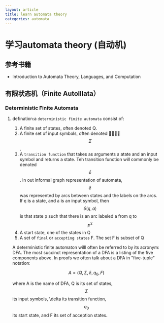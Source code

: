 ```yaml
---
layout: article
title: learn automata theory
categories: automata
---
```


# 学习automata theory (自动机)

## 参考书籍
* Introduction to Automata Theory, Languages, and Computation


## 有限状态机（Finite Autolllata）

### Deterministic Finite Automata

1. defination:a `deterministic finite automata` consist of:

    1. A finite set of states, often denoted Q.
    1. A finite set of input symbols, often denoted $$\Sigma$$.
    1. A `transition function` that takes as arguments a atate and an input symbol and returns a state. Teh transition function will commonly be denoted $$\delta$$. In out informal graph representation of automata, $$\delta$$ was represented by arcs between states and the labels on the arcs. If q is a state, and a is an input symbol, then $$\delta(q, a)$$ is that state p such that there is an arc labeled a from q to $$p^2$$
    1. A start state, one of the states in Q
    1. A set of `final` or `accepting states` F. The set F is subset of Q

    A deterministic finite automaton willl often be referred to by its acronym: DFA. The most succinct representation of a DFA is a listing of the five components above. In proofs we often talk about a DFA in "five-tuple" notation:
    
     $$A=(Q,\Sigma, \delta, q_0, F)$$

    where A is the name of DFA, Q is its set of states, $$\Sigma$$ its input symbols, \delta its transition function, $$q_0$$ its start state, and F its set of acception states.